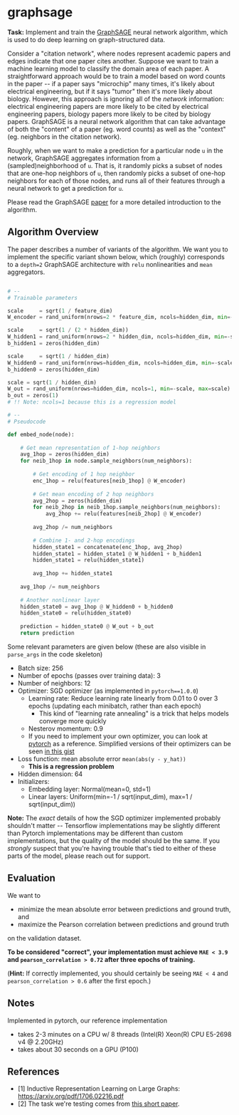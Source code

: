 # graphsage

__Task:__ Implement and train the [GraphSAGE](http://snap.stanford.edu/graphsage/) neural network algorithm, which is used to do deep learning on graph-structured data.

Consider a "citation network", where nodes represent academic papers and edges indicate that one paper cites another.  Suppose we want to train a machine learning model to classify the domain area of each paper.  A straightforward approach would be to train a model based on word counts in the paper -- if a paper says "microchip" many times, it's likely about electrical engineering, but if it says "tumor" then it's more likely about biology.  However, this approach is ignoring all of the _network_ information: electrical engineering papers are more likely to be cited by electrical engineering papers, biology papers more likely to be cited by biology papers.  GraphSAGE is a neural network algorithm that can take advantage of both the "content" of a paper (eg. word counts) as well as the "context" (eg. neighbors in the citation network).

Roughly, when we want to make a prediction for a particular node `u` in the network, GraphSAGE aggregates information from a (sampled)neighborhood of `u`.  That is, it randomly picks a subset of nodes that are one-hop neighbors of `u`, then randomly picks a subset of one-hop neighbors for each of those nodes, and runs all of their features through a neural network to get a prediction for `u`.

Please read the GraphSAGE [paper](https://arxiv.org/pdf/1706.02216.pdf) for a more detailed introduction to the algorithm.  

## Algorithm Overview

The paper describes a number of variants of the algorithm.  We want you to implement the specific variant shown below, which (roughly) corresponds to a `depth=2` GraphSAGE architecture with `relu` nonlinearities and `mean` aggregators.

```python

# --
# Trainable parameters

scale     = sqrt(1 / feature_dim)
W_encoder = rand_uniform(nrows=2 * feature_dim, ncols=hidden_dim, min=-scale, max=scale)

scale     = sqrt(1 / (2 * hidden_dim))
W_hidden1 = rand_uniform(nrows=2 * hidden_dim, ncols=hidden_dim, min=-scale, max=scale)
b_hidden1 = zeros(hidden_dim)

scale     = sqrt(1 / hidden_dim)
W_hidden0 = rand_uniform(nrows=hidden_dim, ncols=hidden_dim, min=-scale, max=scale)
b_hidden0 = zeros(hidden_dim)

scale = sqrt(1 / hidden_dim)
W_out = rand_uniform(nrows=hidden_dim, ncols=1, min=-scale, max=scale)
b_out = zeros(1)
# !! Note: ncols=1 because this is a regression model

# --
# Pseudocode

def embed_node(node):
    
    # Get mean representation of 1-hop neighbors
    avg_1hop = zeros(hidden_dim) 
    for neib_1hop in node.sample_neighbors(num_neighbors):
        
        # Get encoding of 1 hop neighbor
        enc_1hop = relu(features[neib_1hop] @ W_encoder)
        
        # Get mean encoding of 2 hop neighbors
        avg_2hop = zeros(hidden_dim)
        for neib_2hop in neib_1hop.sample_neighbors(num_neighbors):
            avg_2hop += relu(features[neib_2hop] @ W_encoder)
        
        avg_2hop /= num_neighbors
        
        # Combine 1- and 2-hop encodings
        hidden_state1 = concatenate(enc_1hop, avg_2hop)
        hidden_state1 = hidden_state1 @ W_hidden1 + b_hidden1
        hidden_state1 = relu(hidden_state1)
        
        avg_1hop += hidden_state1
    
    avg_1hop /= num_neighbors
    
    # Another nonlinear layer
    hidden_state0 = avg_1hop @ W_hidden0 + b_hidden0
    hidden_state0 = relu(hidden_state0)
    
    prediction = hidden_state0 @ W_out + b_out
    return prediction
```

Some relevant parameters are given below (these are also visible in `parse_args` in the code skeleton)
  - Batch size: 256
  - Number of epochs (passes over training data): 3
  - Number of neighbors: 12
  - Optimizer: SGD optimizer (as implemented in `pytorch==1.0.0`)
    - Learning rate: Reduce learning rate linearly from 0.01 to 0 over 3 epochs (updating each minibatch, rather than each epoch)
      - This kind of "learning rate annealing" is a trick that helps models converge more quickly
    - Nesterov momentum: 0.9
    - If you need to implement your own optimizer, you can look at [pytorch](https://pytorch.org/docs/stable/_modules/torch/optim/sgd.html) as a reference.  Simplified versions of their optimizers can be seen [in this gist](https://gist.github.com/bkj/77bf8eabb52b1dfac41c69085e07fd3d)
  - Loss function: mean absolute error `mean(abs(y - y_hat))`
    - __This is a regression problem__
  - Hidden dimension: 64
  - Initializers: 
    - Embedding layer: Normal(mean=0, std=1)
    - Linear layers: Uniform(min=-1 / sqrt(input_dim), max=1 / sqrt(input_dim))


__Note:__ The _exact_ details of how the SGD optimizer implemented probably shouldn't matter -- Tensorflow implementations may be slightly different than Pytorch implementations may be different than custom implementations, but the quality of the model should be the same.  If you _strongly_ suspect that you're having trouble that's tied to either of these parts of the model, please reach out for support.

## Evaluation

We want to 

  - minimize the mean absolute error between predictions and ground truth, and
  - maximize the Pearson correlation between predictions and ground truth

on the validation dataset.

__To be considered "correct", your implementation must achieve `MAE < 3.9` and `pearson_correlation > 0.72` after three epochs of training.__

(__Hint:__ If correctly implemented, you should certainly be seeing `MAE < 4` and `pearson_correlation > 0.6` after the first epoch.)

## Notes

Implemented in pytorch, our reference implementation
 - takes 2-3 minutes on a CPU w/ 8 threads (Intel(R) Xeon(R) CPU E5-2698 v4 @ 2.20GHz)
 - takes about 30 seconds on a GPU (P100)

## References

- [1] Inductive Representation Learning on Large Graphs: https://arxiv.org/pdf/1706.02216.pdf
- [2] The task we're testing comes from [this short paper](http://perozzi.net/publications/15_www_age.pdf).
